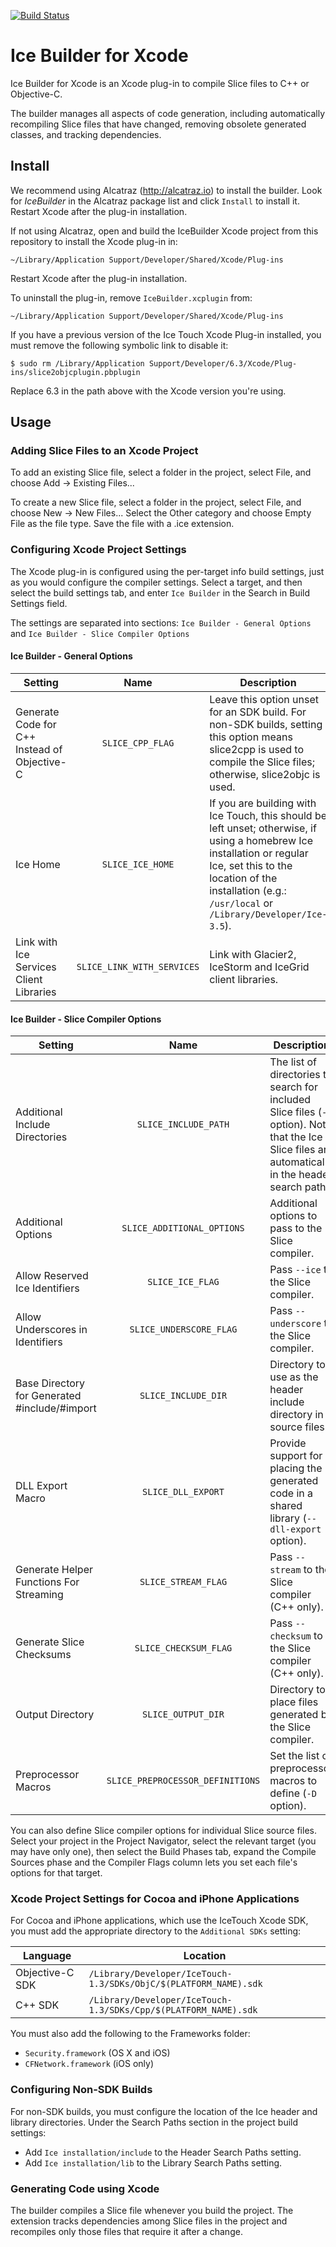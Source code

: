 [![Build Status](https://travis-ci.org/zeroc-ice/ice-builder-xcode.svg)](https://travis-ci.org/zeroc-ice/ice-builder-xcode)

# Ice Builder for Xcode
Ice Builder for Xcode is an Xcode plug-in to compile Slice files to
C++ or Objective-C.

The builder manages all aspects of code generation, including
automatically recompiling Slice files that have changed, removing
obsolete generated classes, and tracking dependencies.

## Install

We recommend using Alcatraz (http://alcatraz.io) to install the
builder. Look for *IceBuilder* in the Alcatraz package list and click
`Install` to install it. Restart Xcode after the plug-in installation.

If not using Alcatraz, open and build the IceBuilder Xcode project
from this repository to install the Xcode plug-in in:
```
~/Library/Application Support/Developer/Shared/Xcode/Plug-ins
```
Restart Xcode after the plug-in installation.

To uninstall the plug-in, remove `IceBuilder.xcplugin` from:
```
~/Library/Application Support/Developer/Shared/Xcode/Plug-ins
```
If you have a previous version of the Ice Touch Xcode Plug-in installed, you must remove the following symbolic link to disable it:
```
$ sudo rm /Library/Application Support/Developer/6.3/Xcode/Plug-ins/slice2objcplugin.pbplugin
```
Replace 6.3 in the path above with the Xcode version you're using.

## Usage

### Adding Slice Files to an Xcode Project

To add an existing Slice file, select a folder in the project, select File, and
choose Add -> Existing Files...

To create a new Slice file, select a folder in the project, select File, and
choose New -> New Files... Select the Other category and choose Empty File as
the file type. Save the file with a .ice extension.

### Configuring Xcode Project Settings

The Xcode plug-in is configured using the per-target info build settings, just
as you would configure the compiler settings. Select a target, and then select
the build settings tab, and enter `Ice Builder` in the Search in Build Settings field.

The settings are separated into sections: `Ice Builder - General Options` and `Ice Builder - Slice Compiler Options`

#### Ice Builder - General Options

| Setting | Name | Description |
|---------|:----:|-------------|
|Generate Code for C++ Instead of Objective-C|`SLICE_CPP_FLAG`|Leave this option unset for an SDK build. For non-SDK builds, setting this option means slice2cpp is used to compile the Slice files; otherwise, slice2objc is used.|
|Ice Home|`SLICE_ICE_HOME`| If you are building with Ice Touch, this should be left unset; otherwise, if using a homebrew Ice installation or regular Ice, set this to the location of the installation (e.g.: `/usr/local` or `/Library/Developer/Ice-3.5`).|
|Link with Ice Services Client Libraries|`SLICE_LINK_WITH_SERVICES`|Link with Glacier2, IceStorm and IceGrid client libraries.|

#### Ice Builder - Slice Compiler Options

| Setting | Name | Description |
|---------|:----:|-------------|
|Additional Include Directories|`SLICE_INCLUDE_PATH`|The list of directories to search for included Slice files (`-I` option). Note that the Ice Slice files are automatically in the header search path|
|Additional Options | `SLICE_ADDITIONAL_OPTIONS` | Additional options to pass to the Slice compiler.|
|Allow Reserved Ice Identifiers|`SLICE_ICE_FLAG`|Pass `--ice` to the Slice compiler.|
|Allow Underscores in Identifiers|`SLICE_UNDERSCORE_FLAG`|Pass `--underscore` to the Slice compiler.|
|Base Directory for Generated #include/#import|`SLICE_INCLUDE_DIR`|Directory to use as the header include directory in source files.|
|DLL Export Macro| `SLICE_DLL_EXPORT` | Provide support for placing the generated code in a shared library (`--dll-export` option).|
|Generate Helper Functions For Streaming|`SLICE_STREAM_FLAG`|Pass `--stream` to the Slice compiler (C++ only).|
|Generate Slice Checksums|`SLICE_CHECKSUM_FLAG`|Pass `--checksum` to the Slice compiler (C++ only).|
|Output Directory|`SLICE_OUTPUT_DIR`|Directory to place files generated by the Slice compiler.|
|Preprocessor Macros|`SLICE_PREPROCESSOR_DEFINITIONS`|Set the list of preprocessor macros to define (`-D` option).|

You can also define Slice compiler options for individual Slice source files.
Select your project in the Project Navigator, select the relevant target (you
may have only one), then select the Build Phases tab, expand the Compile
Sources phase and the Compiler Flags column lets you set each file's options
for that target.

### Xcode Project Settings for Cocoa and iPhone Applications

For Cocoa and iPhone applications, which use the IceTouch Xcode SDK, you must
add the appropriate directory to the `Additional SDKs` setting:

| Language        | Location                                                         |
| ----------------|------------------------------------------------------------------|
| Objective-C SDK | `/Library/Developer/IceTouch-1.3/SDKs/ObjC/$(PLATFORM_NAME).sdk` |
| C++ SDK         | `/Library/Developer/IceTouch-1.3/SDKs/Cpp/$(PLATFORM_NAME).sdk`  |

You must also add the following to the Frameworks folder:
- `Security.framework` (OS X and iOS)
- `CFNetwork.framework` (iOS only)

### Configuring Non-SDK Builds

For non-SDK builds, you must configure the location of the Ice header
and library directories. Under the Search Paths section in the project
build settings:
* Add `Ice installation/include` to the Header Search Paths setting.
* Add `Ice installation/lib` to the Library Search Paths setting.

### Generating Code using Xcode

The builder compiles a Slice file whenever you build the project. The
extension tracks dependencies among Slice files in the project and
recompiles only those files that require it after a change.
